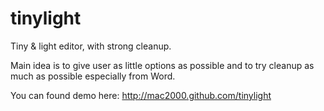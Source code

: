 tinylight
=========

Tiny & light editor, with strong cleanup.

Main idea is to give user as little options as possible and to try cleanup as much as possible especially from Word.

You can found demo here: http://mac2000.github.com/tinylight